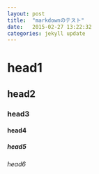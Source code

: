 ```yaml
---
layout: post
title:  "markdownのテスト"
date:   2015-02-27 13:22:32
categories: jekyll update
---
```


# head1

## head2

### head3

#### head4

##### head5

###### head6